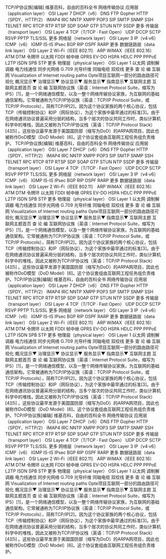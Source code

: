 TCP/IP协议族[编辑] 维基百科，自由的百科全书 网络传输协议 应用层（application layer） OSI Layer 7 DHCP（v6） DNS FTP Gopher HTTP（SPDY、HTTP/2） IMAP4 IRC NNTP XMPP POP3 SIP SMTP SNMP SSH TELNET RPC RTCP RTP RTSP SDP SOAP GTP STUN NTP SSDP 更多 传输层（transport layer） OSI Layer 4 TCP（T/TCP · Fast Open） UDP DCCP SCTP RSVP PPTP TLS/SSL 更多 网络层（network layer） OSI Layer 3 IP（v4·v6） ICMP（v6） IGMP IS-IS IPsec BGP RIP OSPF RARP 更多 数据链路层（data link layer） OSI Layer 2 Wi-Fi（IEEE 802.11） ARP WiMAX（IEEE 802.16） ATM DTM 令牌环 以太网 FDDI 帧中继 GPRS EV-DO HSPA HDLC PPP PPPoE L2TP ISDN SPB STP 更多 物理层（physical layer） OSI Layer 1 以太网 调制解调器 电力线通信 同步光网络 G.709 光导纤维 同轴电缆 双绞线 更多 查 论 编 互联网 Visualization of Internet routing paths Opte项目互联网一部分的路由路径可视化 概况显示▼ 治理显示▼ 协议显示▼ 服务显示▼ 指南显示▼ 互联网主题 互联网主题首页 查 论 编 互联网协议族（英语：Internet Protocol Suite，缩写为IPS）[1]，是一个网络通信模型，以及一整个网络传输协议家族，为互联网的基础通信架构。它常被通称为TCP/IP协议族（英语：TCP/IP Protocol Suite，或TCP/IP Protocols），简称TCP/IP[2]。因为这个协议家族的两个核心协议，包括TCP（传输控制协议）和IP（网际协议），为这个家族中最早通过的标准[3]。由于在网络通讯协议普遍采用分层的结构，当多个层次的协议共同工作时，类似计算机科学中的堆栈，因此又被称为TCP/IP协议栈（英语：TCP/IP Protocol Stack）[4][5] 。这些协议最早发源于美国国防部（缩写为DoD）的ARPA网项目，因此也被称作DoD模型（DoD Model）[6]。这个协议套组由互联网工程任务组负责维护。
TCP/IP协议族[编辑] 维基百科，自由的百科全书 网络传输协议 应用层（application layer） OSI Layer 7 DHCP（v6） DNS FTP Gopher HTTP（SPDY、HTTP/2） IMAP4 IRC NNTP XMPP POP3 SIP SMTP SNMP SSH TELNET RPC RTCP RTP RTSP SDP SOAP GTP STUN NTP SSDP 更多 传输层（transport layer） OSI Layer 4 TCP（T/TCP · Fast Open） UDP DCCP SCTP RSVP PPTP TLS/SSL 更多 网络层（network layer） OSI Layer 3 IP（v4·v6） ICMP（v6） IGMP IS-IS IPsec BGP RIP OSPF RARP 更多 数据链路层（data link layer） OSI Layer 2 Wi-Fi（IEEE 802.11） ARP WiMAX（IEEE 802.16） ATM DTM 令牌环 以太网 FDDI 帧中继 GPRS EV-DO HSPA HDLC PPP PPPoE L2TP ISDN SPB STP 更多 物理层（physical layer） OSI Layer 1 以太网 调制解调器 电力线通信 同步光网络 G.709 光导纤维 同轴电缆 双绞线 更多 查 论 编 互联网 Visualization of Internet routing paths Opte项目互联网一部分的路由路径可视化 概况显示▼ 治理显示▼ 协议显示▼ 服务显示▼ 指南显示▼ 互联网主题 互联网主题首页 查 论 编 互联网协议族（英语：Internet Protocol Suite，缩写为IPS）[1]，是一个网络通信模型，以及一整个网络传输协议家族，为互联网的基础通信架构。它常被通称为TCP/IP协议族（英语：TCP/IP Protocol Suite，或TCP/IP Protocols），简称TCP/IP[2]。因为这个协议家族的两个核心协议，包括TCP（传输控制协议）和IP（网际协议），为这个家族中最早通过的标准[3]。由于在网络通讯协议普遍采用分层的结构，当多个层次的协议共同工作时，类似计算机科学中的堆栈，因此又被称为TCP/IP协议栈（英语：TCP/IP Protocol Stack）[4][5] 。这些协议最早发源于美国国防部（缩写为DoD）的ARPA网项目，因此也被称作DoD模型（DoD Model）[6]。这个协议套组由互联网工程任务组负责维护。TCP/IP协议族[编辑] 维基百科，自由的百科全书 网络传输协议 应用层（application layer） OSI Layer 7 DHCP（v6） DNS FTP Gopher HTTP（SPDY、HTTP/2） IMAP4 IRC NNTP XMPP POP3 SIP SMTP SNMP SSH TELNET RPC RTCP RTP RTSP SDP SOAP GTP STUN NTP SSDP 更多 传输层（transport layer） OSI Layer 4 TCP（T/TCP · Fast Open） UDP DCCP SCTP RSVP PPTP TLS/SSL 更多 网络层（network layer） OSI Layer 3 IP（v4·v6） ICMP（v6） IGMP IS-IS IPsec BGP RIP OSPF RARP 更多 数据链路层（data link layer） OSI Layer 2 Wi-Fi（IEEE 802.11） ARP WiMAX（IEEE 802.16） ATM DTM 令牌环 以太网 FDDI 帧中继 GPRS EV-DO HSPA HDLC PPP PPPoE L2TP ISDN SPB STP 更多 物理层（physical layer） OSI Layer 1 以太网 调制解调器 电力线通信 同步光网络 G.709 光导纤维 同轴电缆 双绞线 更多 查 论 编 互联网 Visualization of Internet routing paths Opte项目互联网一部分的路由路径可视化 概况显示▼ 治理显示▼ 协议显示▼ 服务显示▼ 指南显示▼ 互联网主题 互联网主题首页 查 论 编 互联网协议族（英语：Internet Protocol Suite，缩写为IPS）[1]，是一个网络通信模型，以及一整个网络传输协议家族，为互联网的基础通信架构。它常被通称为TCP/IP协议族（英语：TCP/IP Protocol Suite，或TCP/IP Protocols），简称TCP/IP[2]。因为这个协议家族的两个核心协议，包括TCP（传输控制协议）和IP（网际协议），为这个家族中最早通过的标准[3]。由于在网络通讯协议普遍采用分层的结构，当多个层次的协议共同工作时，类似计算机科学中的堆栈，因此又被称为TCP/IP协议栈（英语：TCP/IP Protocol Stack）[4][5] 。这些协议最早发源于美国国防部（缩写为DoD）的ARPA网项目，因此也被称作DoD模型（DoD Model）[6]。这个协议套组由互联网工程任务组负责维护。TCP/IP协议族[编辑] 维基百科，自由的百科全书 网络传输协议 应用层（application layer） OSI Layer 7 DHCP（v6） DNS FTP Gopher HTTP（SPDY、HTTP/2） IMAP4 IRC NNTP XMPP POP3 SIP SMTP SNMP SSH TELNET RPC RTCP RTP RTSP SDP SOAP GTP STUN NTP SSDP 更多 传输层（transport layer） OSI Layer 4 TCP（T/TCP · Fast Open） UDP DCCP SCTP RSVP PPTP TLS/SSL 更多 网络层（network layer） OSI Layer 3 IP（v4·v6） ICMP（v6） IGMP IS-IS IPsec BGP RIP OSPF RARP 更多 数据链路层（data link layer） OSI Layer 2 Wi-Fi（IEEE 802.11） ARP WiMAX（IEEE 802.16） ATM DTM 令牌环 以太网 FDDI 帧中继 GPRS EV-DO HSPA HDLC PPP PPPoE L2TP ISDN SPB STP 更多 物理层（physical layer） OSI Layer 1 以太网 调制解调器 电力线通信 同步光网络 G.709 光导纤维 同轴电缆 双绞线 更多 查 论 编 互联网 Visualization of Internet routing paths Opte项目互联网一部分的路由路径可视化 概况显示▼ 治理显示▼ 协议显示▼ 服务显示▼ 指南显示▼ 互联网主题 互联网主题首页 查 论 编 互联网协议族（英语：Internet Protocol Suite，缩写为IPS）[1]，是一个网络通信模型，以及一整个网络传输协议家族，为互联网的基础通信架构。它常被通称为TCP/IP协议族（英语：TCP/IP Protocol Suite，或TCP/IP Protocols），简称TCP/IP[2]。因为这个协议家族的两个核心协议，包括TCP（传输控制协议）和IP（网际协议），为这个家族中最早通过的标准[3]。由于在网络通讯协议普遍采用分层的结构，当多个层次的协议共同工作时，类似计算机科学中的堆栈，因此又被称为TCP/IP协议栈（英语：TCP/IP Protocol Stack）[4][5] 。这些协议最早发源于美国国防部（缩写为DoD）的ARPA网项目，因此也被称作DoD模型（DoD Model）[6]。这个协议套组由互联网工程任务组负责维护。
